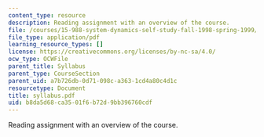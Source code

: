 ```yaml
---
content_type: resource
description: Reading assignment with an overview of the course.
file: /courses/15-988-system-dynamics-self-study-fall-1998-spring-1999/b8da5d68ca3501f6b72d9bb396760cdf_syllabus.pdf
file_type: application/pdf
learning_resource_types: []
license: https://creativecommons.org/licenses/by-nc-sa/4.0/
ocw_type: OCWFile
parent_title: Syllabus
parent_type: CourseSection
parent_uid: a7b726db-0d71-098c-a363-1cd4a80c4d1c
resourcetype: Document
title: syllabus.pdf
uid: b8da5d68-ca35-01f6-b72d-9bb396760cdf
---
```

Reading assignment with an overview of the course.